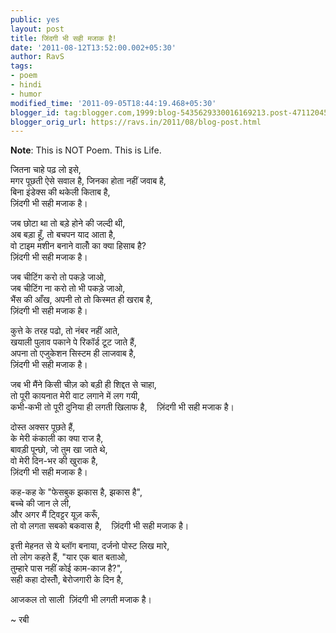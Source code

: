 ```yaml
---
public: yes
layout: post
title: जिंदगी भी सही मजाक है!
date: '2011-08-12T13:52:00.002+05:30'
author: RavS
tags:
- poem
- hindi
- humor
modified_time: '2011-09-05T18:44:19.468+05:30'
blogger_id: tag:blogger.com,1999:blog-5435629330016169213.post-4711204533647713937
blogger_orig_url: https://ravs.in/2011/08/blog-post.html
---
```


**Note**: This is NOT Poem. This is Life.

जितना चाहे पढ़ लो इसे,  
मगर पूछती ऐसे सवाल है, जिनका होता नहीं जवाब है,  
बिना इंडेक्स की थकेली किताब है,  
ज़िंदगी भी सही मजाक है।  

जब छोटा था तो बड़े होने की जल्दी थी,  
अब बड़ा हूँ, तो बचपन याद आता है,  
वो टाइम मशीन बनाने वालोँ का क्या हिसाब है?  
ज़िंदगी भी सही मजाक है।  

जब चीटिंग करो तो पकड़े जाओ,  
जब चीटिंग ना करो तो भी पकड़े जाओ,  
भैंस की आँख, अपनी तो तो किस्मत ही खराब है,  
ज़िंदगी भी सही मजाक है।  

कुत्ते के तरह पढो, तो नंबर नहीं आते,  
खयाली पुलाव पकाने पे रिकॉर्ड टूट जाते हैं,  
अपना तो एजुकेशन सिस्टम ही लाजवाब है,  
ज़िंदगी भी सही मजाक है।  

जब भी मैंने किसी चीज़ को बड़ी ही शिद्दत से चाहा,  
तो पूरी कायनात मेरी वाट लगाने में लग गयी,  
कभी-कभी तो पूरी दुनिया ही लगती खिलाफ है,    
ज़िंदगी भी सही मजाक है।  

दोस्त अक्सर पूछते हैं,  
के मेरी कंकाली का क्या राज है,  
बावड़ी पून्छो, जो तुम खा जाते थे,  
वो मेरी दिन-भर की खुराक है,   
ज़िंदगी भी सही मजाक है।  

कह-कह के "फेसबुक झकास है, झकास है",  
बच्चे की जान ले ली,  
और अगर मैं ट्विट्टर यूज़ करूँ,  
तो वो लगता सबको बकवास है,    
ज़िंदगी भी सही मजाक है।  

इत्ती मेहनत से ये ब्लॉग बनाया, दर्जनो पोस्ट लिख मारे,  
तो लोग कहते हैं, "यार एक बात बताओ,  
तुम्हारे पास नहीं कोई काम-काज है?",  
सही कहा दोस्तोँ, बेरोजगारी के दिन है,  

आजकल तो साली  ज़िंदगी भी लगती मजाक है।  

~ रबी
